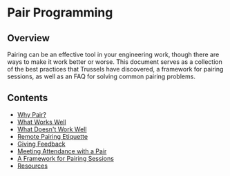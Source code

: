 # Pair Programming

## Overview

Pairing can be an effective tool in your engineering work, though there are ways
to make it work better or worse. This document serves as a collection of the
best practices that Trussels have discovered, a framework for pairing sessions, as well as an FAQ for solving
common pairing problems.

## Contents

- [Why Pair?](./why-pair.md)
- [What Works Well](./what-works-well.md)
- [What Doesn't Work Well](./what-doesnt-work-well.md)
- [Remote Pairing Etiquette](./etiquette.md)
- [Giving Feedback](./giving-feedback.md)
- [Meeting Attendance with a Pair](./meeting-attendance.md)
- [A Framework for Pairing Sessions](./pairing-framework/README.md)
- [Resources](./resources.md)
